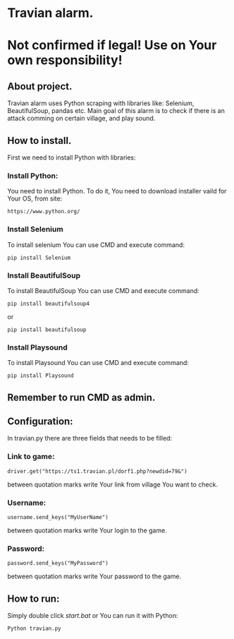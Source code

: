# Travian alarm.

# Not confirmed if legal! Use on Your own responsibility!

## About project.
Travian alarm uses Python scraping with libraries like: Selenium, BeautifulSoup, pandas etc. Main goal of this alarm is to check if there is an attack comming on certain village, and play sound.


## How to install.
First we need to install Python with libraries:

### Install Python:
You need to install Python. To do it, You need to download installer vaild for Your OS, from site: 
```
https://www.python.org/
```

### Install Selenium
To install selenium You can use CMD and execute command:
```
pip install Selenium
```

### Install BeautifulSoup
To install BeautifulSoup You can use CMD and execute command:
```
pip install beautifulsoup4
```
or
```
pip install beautifulsoup
```
### Install Playsound
To install Playsound You can use CMD and execute command:
```
pip install Playsound
```
## Remember to run CMD as admin.

## Configuration:
In travian.py there are three fields that needs to be filled:
### Link to game:
```
driver.get("https://ts1.travian.pl/dorf1.php?newdid=79&")
```
between quotation marks write Your link from village You want to check.
### Username:
```
username.send_keys("MyUserName")
```
between quotation marks write Your login to the game.
### Password:
```
password.send_keys("MyPassword")
```
between quotation marks write Your password to the game.

## How to run:
Simply double click *start.bat* or You can run it with Python:
```
Python travian.py
```
